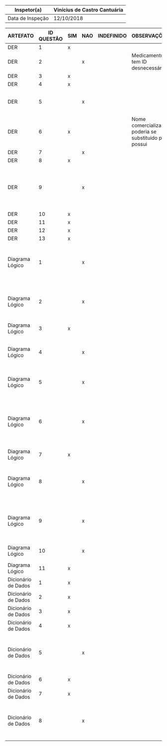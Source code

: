 | Inspetor(a)      | Vinícius de Castro Cantuária |
|------------------|---------------------------|
| Data de Inspeção | 12/10/2018                |

| ARTEFATO            | ID QUESTÃO | SIM | NAO | INDEFINIDO | OBSERVAÇÕES                                         | DEFEITOS                                                                               |
|---------------------|------------|-----|-----|------------|-----------------------------------------------------|----------------------------------------------------------------------------------------|
| DER                 | 1          | x   |     |            |                                                     |                                                                                        |
| DER                 | 2          |     | x   |            | Medicamento tem ID desnecessário                    | Receita não possui ID                                                                  |
| DER                 | 3          | x   |     |            |                                                     |                                                                                        |
| DER                 | 4          | x   |     |            |                                                     |                                                                                        |
| DER                 | 5          |     | x   |            |                                                     | Fluxo de Venda comercializa Produto                                                    |
| DER                 | 6          | x   |     |            | Nome comercializa poderia se substituido por possui |                                                                                        |
| DER                 | 7          |     | x   |            |                                                     |                                                                                        |
| DER                 | 8          | x   |     |            |                                                     |                                                                                        |
| DER                 | 9          |     | x   |            |                                                     | Produto e Venda possuem o atributo quantidade com mesmo nome                           |
| DER                 | 10         | x   |     |            |                                                     |                                                                                        |
| DER                 | 11         | x   |     |            |                                                     |                                                                                        |
| DER                 | 12         | x   |     |            |                                                     |                                                                                        |
| DER                 | 13         | x   |     |            |                                                     |                                                                                        |
| Diagrama Lógico     | 1          |     | x   |            |                                                     | A cardinalidade entre Medicamento e Receita são diferentes                             |
| Diagrama Lógico     | 2          |     | x   |            |                                                     | Muitas entidades possuem apenas chaves secundárias                                     |
| Diagrama Lógico     | 3          | x   |     |            |                                                     |                                                                                        |
| Diagrama Lógico     | 4          |     | x   |            |                                                     | Muitas cardinalidades sem sentido, como as da herança                                  |
| Diagrama Lógico     | 5          |     | x   |            |                                                     | Alguns estão em caixa alta e outros em caixa baixa                                     |
| Diagrama Lógico     | 6          |     | x   |            |                                                     | Há nomes de atributos repetidos, e o nome de tabela "comercializa" não é significativo |
| Diagrama Lógico     | 7          | x   |     |            |                                                     |                                                                                        |
| Diagrama Lógico     | 8          |     | x   |            |                                                     | Datas deveriam ser DATE, preços e imposto deveriam ser FLOAT                           |
| Diagrama Lógico     | 9          |     | x   |            |                                                     | O nome da tabela não é levado em consideração ao identificar os atributos              |
| Diagrama Lógico     | 10         |     | x   |            |                                                     | CGC é o único atributo em caixa alta                                                   |
| Diagrama Lógico     | 11         | x   |     |            |                                                     |                                                                                        |
| Dicionário de Dados | 1          | x   |     |            |                                                     |                                                                                        |
| Dicionário de Dados | 2          | x   |     |            |                                                     |                                                                                        |
| Dicionário de Dados | 3          | x   |     |            |                                                     |                                                                                        |
| Dicionário de Dados | 4          | x   |     |            |                                                     |                                                                                        |
| Dicionário de Dados | 5          |     | x   |            |                                                     | Se baseia num diagrama lógico com tipos de variável já incorretos                      |
| Dicionário de Dados | 6          | x   |     |            |                                                     |                                                                                        |
| Dicionário de Dados | 7          | x   |     |            |                                                     |                                                                                        |
| Dicionário de Dados | 8          |     | x   |            |                                                     | Se baseia num diagrama lógico já com falta de chaves primárias                         |
